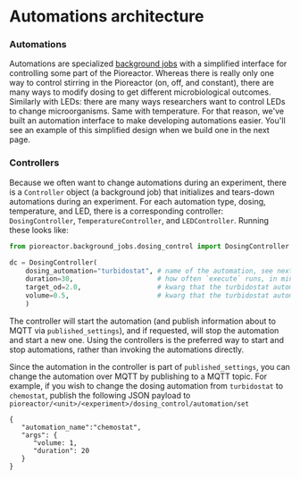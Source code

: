 # Automations architecture 

### Automations

Automations are specialized [background jobs](/developer_guide/Background%20Jobs/How%20background%20jobs%20work) with a simplified interface for controlling some part of the Pioreactor. Whereas there is really only one way to control stirring in the Pioreactor (on, off, and constant), there are many ways to modify dosing to get different microbiological outcomes. Similarly with LEDs: there are many ways researchers want to control LEDs to change microorganisms. Same with temperature. For that reason, we've built an automation interface to make developing automations easier. You'll see an example of this simplified design when we build one in the next page.


### Controllers

Because we often want to change automations during an experiment, there is a `Controller` object (a background job) that initializes and tears-down automations during an experiment. For each automation type, dosing, temperature, and LED, there is a corresponding controller: `DosingController`, `TemperatureController`, and `LEDController`. Running these looks like:


```python
from pioreactor.background_jobs.dosing_control import DosingController

dc = DosingController(
    dosing_automation="turbidostat", # name of the automation, see next section
    duration=30,                     # how often `execute` runs, in minutes
    target_od=2.0,                   # kwarg that the turbidostat automation needs
    volume=0.5,                      # kwarg that the turbidostat automation needs
    )
```

The controller will start the automation (and publish information about to MQTT via `published_settings`), and if requested, will stop the automation and start a new one. Using the controllers is the preferred way to start and stop automations, rather than invoking the automations directly.

Since the automation in the controller is part of `published_settings`, you can change the automation over MQTT by publishing to a MQTT topic. For example, if you wish to change the dosing automation from `turbidostat` to `chemostat`, publish the following JSON payload to `pioreactor/<unit>/<experiment>/dosing_control/automation/set`

```
{
   "automation_name":"chemostat",
   "args": {
      "volume: 1,
      "duration": 20
   }
}
```
